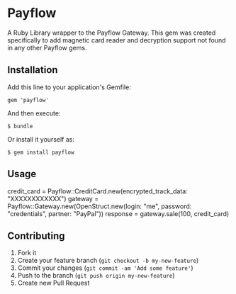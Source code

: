 # Payflow

A Ruby Library wrapper to the Payflow Gateway. This gem was created specifically to add magnetic card reader and decryption support not found in any other Payflow gems.

## Installation

Add this line to your application's Gemfile:

    gem 'payflow'

And then execute:

    $ bundle

Or install it yourself as:

    $ gem install payflow

## Usage

credit_card = Payflow::CreditCard.new(encrypted_track_data: "XXXXXXXXXXXX")
gateway = Payflow::Gateway.new(OpenStruct.new(login: "me", password: "credentials", partner: "PayPal"))
response = gateway.sale(100, credit_card)

## Contributing

1. Fork it
2. Create your feature branch (`git checkout -b my-new-feature`)
3. Commit your changes (`git commit -am 'Add some feature'`)
4. Push to the branch (`git push origin my-new-feature`)
5. Create new Pull Request

